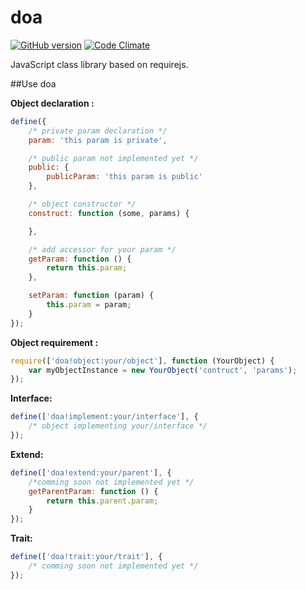 # doa

[![GitHub version](https://badge.fury.io/gh/devoralive%2Fdoa.svg)](http://badge.fury.io/gh/devoralive%2Fdoa) [![Code Climate](https://codeclimate.com/github/devoralive/doa/badges/gpa.svg)](https://codeclimate.com/github/devoralive/doa)

JavaScript class library based on requirejs.

##Use doa

**Object declaration :**
```Javascript
define({
	/* private param declaration */
	param: 'this param is private',

	/* public param not implemented yet */
	public: {
		publicParam: 'this param is public'
	},

	/* object constructor */
	construct: function (some, params) {

	},

	/* add accessor for your param */
	getParam: function () {
		return this.param;
	},

	setParam: function (param) {
		this.param = param;
	}
});
```

**Object requirement :**
```Javascript
require(['doa!object:your/object'], function (YourObject) {
	var myObjectInstance = new YourObject('contruct', 'params');
});
```

**Interface:**
```Javascript
define(['doa!implement:your/interface'], {
	/* object implementing your/interface */
});
```

**Extend:**
```Javascript
define(['doa!extend:your/parent'], {
	/*comming soon not implemented yet */
	getParentParam: function () {
		return this.parent.param;
	}
});
```

**Trait:**
```Javascript
define(['doa!trait:your/trait'], {
	/* comming soon not implemented yet */
});
```
